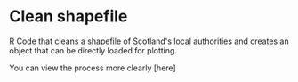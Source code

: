 # Clean shapefile

R Code that cleans a shapefile of Scotland's local authorities and creates an object that can be directly loaded for plotting.

You can view the process more clearly [here]


